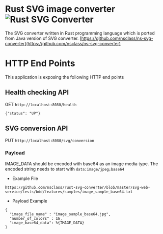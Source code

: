 # Rust SVG image converter ![Rust SVG Converter](https://github.com/nsclass/rust-svg-converter/workflows/Rust%20SVG%20Converter/badge.svg)

The SVG converter written in Rust programming language which is ported from Java version of SVG converter.
[https://github.com/nsclass/ns-svg-converter](https://github.com/nsclass/ns-svg-converter)

# HTTP End Points

This application is exposing the following HTTP end points

## Health checking API

GET `http://localhost:8080/health`

```
{"status": "UP"}
```

## SVG conversion API

PUT `http://localhost:8080/svg/conversion`

### Payload

IMAGE_DATA should be encoded with base64 as an image media type. The encoded string needs to start with `data:image/jpeg;base64`

- Example File

```
https://github.com/nsclass/rust-svg-converter/blob/master/svg-web-service/tests/bdd/features/samples/image_sample_base64.txt
```

- Payload Example

```
{
  "image_file_name" : "image_sample_base64.jpg",
  "number_of_colors" : 16,
  "image_base64_data": %{IMAGE_DATA}
}
```
